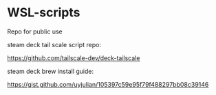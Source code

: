 # WSL-scripts
Repo for public use


steam deck tail scale script repo:

https://github.com/tailscale-dev/deck-tailscale


steam deck brew install guide:

https://gist.github.com/uyjulian/105397c59e95f79f488297bb08c39146